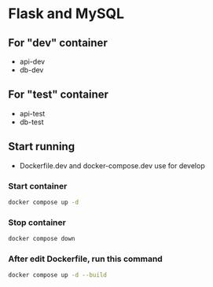 # Flask and MySQL

## For "dev" container

- api-dev
- db-dev

## For "test" container

- api-test
- db-test

## Start running

- Dockerfile.dev and docker-compose.dev use for develop

### Start container

```bash
docker compose up -d
```

### Stop container

```bash
docker compose down
```

### After edit Dockerfile, run this command

```bash
docker compose up -d --build
```
